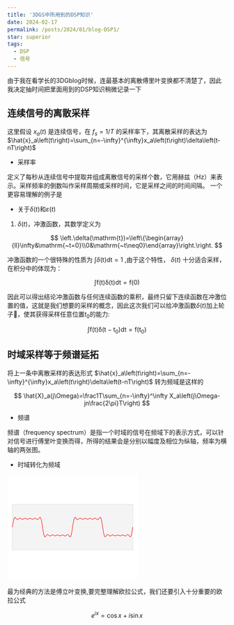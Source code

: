 ```yaml
---
title: '3DGS中所用到的DSP知识'
date: 2024-02-17
permalink: /posts/2024/01/blog-DSP1/
star: superior
tags:
  - DSP
  - 信号
---
```



由于我在看学长的3DGblog时候，连最基本的离散傅里叶变换都不清楚了，因此我决定抽时间把里面用到的DSP知识稍微记录一下


## 连续信号的离散采样

这里假设
$x_{a}(t)$
是连续信号，在
$f_s=1/T$
的采样率下，其离散采样的表达为
$\hat{x}_a\left(t\right)=\sum_{n=-\infty}^{\infty}x_a\left(t\right)\delta\left(t-nT\right)$

* 采样率

定义了每秒从连续信号中提取并组成离散信号的采样个数，它用赫兹（Hz）来表示。采样频率的倒数叫作采样周期或采样时间，它是采样之间的时间间隔。
一个更容易理解的例子是

* 关于$\delta(t)$和$\varepsilon(t)$

1. $\delta(t)$，冲激函数，其数学定义为

$$
\left.\delta(\mathrm{t})=\left\{\begin{array}{ll}\infty&\mathrm{~t=0}\\0&\mathrm{~t\neq0}\end{array}\right.\right.
$$

冲激函数的一个很特殊的性质为
$\int\delta(\mathrm{t})\mathrm{dt}=1$
,由于这个特性，
$\delta(t)$
十分适合采样，在积分中的体现为：

$$
\int\mathrm{f(t)\delta(t)dt}=\mathrm{f(0)}
$$

因此可以得出结论冲激函数与任何连续函数的乘积，最终只留下连续函数在冲激位置的值，这就是我们想要的采样的概念，因此这次我们可以给冲激函数$\delta(t)$加上轮子🛞，使其获得采样任意位置$t_{0}$的能力:

$$
\mathrm{\int f(t)\delta(t-t_0)dt=f(t_0)}
$$

## 时域采样等于频谱延拓

将上一条中离散采样的表达形式
$\hat{x}_a\left(t\right)=\sum_{n=-\infty}^{\infty}x_a\left(t\right)\delta\left(t-nT\right)$
转为频域是这样的

$$
\hat{X}_a(j\Omega)=\frac1T\sum_{n=-\infty}^\infty X_a\left(j\Omega-jn\frac{2\pi}T\right)
$$

* 频谱

频谱（frequency spectrum）是指一个时域的信号在频域下的表示方式，可以针对信号进行傅里叶变换而得，所得的结果会是分别以幅度及相位为纵轴，频率为横轴的两张图。

* 时域转化为频域

![十分形象的动图](Fourier_transform_time_and_frequency_domains_(small).gif)

最为经典的方法是傅立叶变换,要完整理解欧拉公式，我们还要引入十分重要的欧拉公式

$$e^{ix}=\cos x+i\sin x$$














